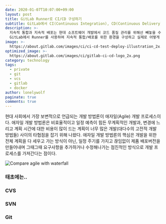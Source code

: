 ```yaml
---
date: 2020-01-07T10:07:00+09:00
layout: post
title: GitLab Runner로 CI/CD 구성하기
subtitle: GitLab에서 CI(Continuous Integration), CD(Continuous Delivery) 환경을 구성하기
description: >-
  지속적 통합과 지속적 배포는 현대 소프트웨어 개발에서 코드 품질 관리를 위해선 빼놓을 수 없는 프로세스이다.
  GitLab에서 Runner를 사용하여 지속적 통합/배포를 위한 환경을 구성하고 실제로 어떻게 적용하는지 알아보자.
image: >-
  https://about.gitlab.com/images/ci/ci-cd-test-deploy-illustration_2x.png
optimized_image: >-
  https://about.gitlab.com/images/ci/gitlab-ci-cd-logo_2x.png
category: technology
tags:
  - private
  - git
  - vcs
  - gitlab
  - docker
author: lonelywolf
paginate: true
comments: true
---
```


현대 사회에서 가장 보변적으로 언급되는 개발 방법론이 애자일(Agile) 개발 프로세스이다. 애자일 개발 방법론은 비효율적이고 일정 예측이 힘든 무계획적인 개발과, 변경에 느리고 계획 시간에 대한 비용이 많이 드는 계획이 너무 많은 개발(대다수의 고전적 개발 방법들) 사이의 타협점을 잡기 위해 나왔다. 애자일 개발 방법론의 핵심은 개발을 위한 전체 계획을 다 세우고 가는 방식이 아닌, 일정 주기를 가지고 끊임없이 제품 배포버전을 만들어내며 그때그때 요구사항을 추가하거나 수정해나가는 점진적인 방식으로 개발 프로세스를 가져간다는 점이다.

![Compare agile with waterfall][img-1]



### 태초에는..

### CVS


### SVN


### Git

<!-- LINKS -->
[blog-gitlab-install]: https://lonelywolflee.github.io/Docker%EB%A1%9C-GitLab-%EC%84%A4%EC%B9%98%ED%95%98%EA%B8%B0/
[about-gitlab-ci]: https://about.gitlab.com/product/continuous-integration/

<!-- IMAGES -->
[img-1]: /assets/img/uploads/2019-12-10/GitLab-Runner로-CI-CD-구성하기-1-compare.png "Compare agile with waterfall"
